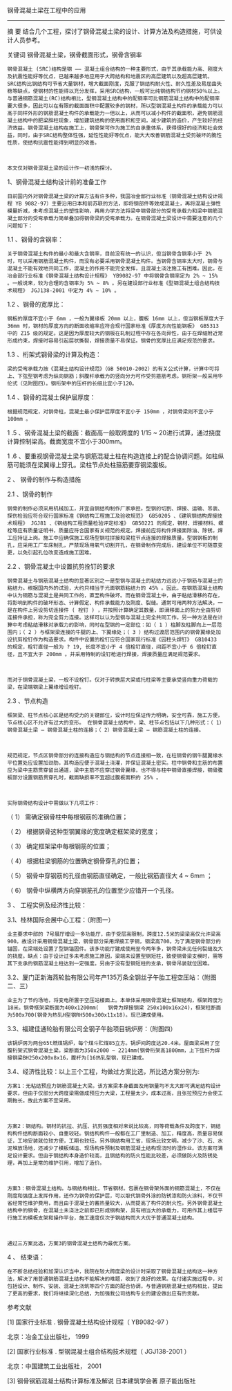 钢骨混凝土梁在工程中的应用

--------------------------------------------------------------------------------

摘 要 结合几个工程，探讨了钢骨混凝土梁的设计、计算方法及构造措施，可供设计人员参考。 
关键词 钢骨混凝土梁，钢骨截面形式，钢骨含钢率 

    钢骨混凝土 (SRC)结构是钢 —— 混凝土组合结构的一种主要形式，由于其承载能力高、刚度大及抗震性能好等优点，已越来越多地应用于大跨结构和地震区的高层建筑以及超高层建筑。 SRC结构比钢结构可节省大量钢材，增大截面刚度，克服了钢结构耐火性、耐久性差及易屈曲失稳等缺点，使钢材的性能得以充分发挥，采用SRC结构，一般可比纯钢结构节约钢材50％以上。与普通钢筋混凝土(RC)结构相比，型钢混凝土结构中的配钢率可比钢筋混凝土结构中的配钢率要大很多，因此可以在有限的截面面积中配置较多的钢材，所以型钢混凝土构件的承载能力可以高于同样外形的钢筋混凝土构件的承载能力一倍以上，从而可以减小构件的截面积，避免钢筋混凝土结构中的肥梁胖柱现象，增加建筑结构的使用面积和空间，减少建筑的造价，产生较好的经济效益。钢骨混凝土结构在施工上，钢骨架可作为施工的自承重体系，获得很好的经济和社会效益，同时，由于SRC结构整体性强，延性性能好等优点，能大大改善钢筋混凝土受剪破坏的脆性性质，使结构抗震性能得到明显的改善。 

    本文仅对钢骨混凝土梁的设计作一初浅的探讨。 

1、钢骨混凝土结构设计前的准备工作 

    目前国内外对钢骨混凝土梁的计算方法有许多种，我国冶金部行业标准（钢骨混凝土结构设计规程 YB 9082-97）主要沿用日本和前苏联的方法，即将钢部件等效成混凝土，再将混凝土弹性模量折减，未考虑混凝土的塑性影响，再用力学方法将梁中钢骨部分的受弯承载力和梁中钢筋混凝土部分的受弯承载力简单叠加得钢骨梁的受弯承载力。在钢骨混凝土梁设计中需要注意的几个问题如下： 

1.1 、钢骨的含钢率： 

    关于钢骨混凝土构件的最小和最大含钢率，目前没有统一的认识，但当钢骨含钢率小于 2% 时，可以采用钢筋混凝土构件，而没有必要采用钢骨混凝土构件。当钢骨含钢率太大时，钢骨与混凝土不能有效地共同工作，混凝土的作用不能完全发挥，且混凝土浇注施工有困难。因此，在冶金部行业标准《钢骨混凝土结构设计规程》 YB9082-97 中将钢骨含钢率定为 2% ~ 15% 。一般说来，较为合理的含钢率为 5% ~ 8% 。另在建设部行业标准《型钢混凝土组合结构技术规程》 JGJ138-2001 中定为 4% ~ 10% 。 

1.2 、钢骨的宽厚比： 

    钢板的厚度不宜小于 6mm ，一般为翼缘板 20mm 以上，腹板 16mm 以上，但当钢板厚度大于 36mm 时，钢材的厚度方向的断面收缩率应符合现行国家标准《厚度方向性能钢板》 GB5313 中的 Z15 级的规定。这是因为厚度较大的钢板在轧制过程中存在各向异性，由于在焊缝附近常形成约束，焊接时容易引起层状撕裂，焊接质量不易保证。钢骨的宽厚比应满足规范的要求。 

1.3 、桁架式钢骨梁的计算及构造： 

    梁的受弯承载力按《混凝土结构设计规范》（GB 50010-2002）的有关公式计算，计算中可将上、下弦型钢考虑为纵向钢筋；斜腹杆承载力的竖向分力可作受剪箍筋考虑。钢桁架一般采用华伦式（见附图四）。钢桁架中的压杆的长细比宜小于120。 

1.4 、钢骨的混凝土保护层厚度： 

    根据规范规定，对钢骨柱，混凝土最小保护层厚度不宜小于 150mm ，对钢骨梁则不宜小于 100mm 。 

1 .5 、钢骨混凝土梁的截面：截面高一般取跨度的 1/15 ~ 20进行试算，通过挠度计算控制梁高。截面宽度不宜小于300mm。 

1 .6 、要重视钢骨混凝土梁与钢筋混凝土柱在构造连接上的配合协调问题。如柱纵筋可能须在梁翼缘上穿孔。梁柱节点处柱箍筋要穿钢梁腹板。 

2 、 钢骨的制作与构造措施 

2.1 、钢骨的制作 

    钢骨的制作必须采用机械加工，并宜由钢结构制作厂家承担。型钢的切割、焊接、运输、吊装、探伤检验应符合现行国家标准《钢结构工程施工及验收规范》 GB50205 、《建筑钢结构焊接技术规程》 JGJ81 、《钢结构工程质量检验评定标准》 GB50221 的规定，钢材、焊接材料、螺栓等应有质量证明书，质量应符合国家有关规范的规定。焊接前应将构件焊接面除油、除锈，焊工应持证上岗。施工中应确保施工现场型钢柱拼接和梁柱节点连接的焊接质量，型钢钢板的制孔，应采用工厂车床制孔，严禁现场用氧气切割开孔，在钢骨制作完成后，建设单位不可随意变更，以免引起孔位改变造成施工困难。 

2.2 、钢骨混凝土中设置抗剪拴钉的要求 

    钢骨混凝土与钢筋混凝土结构的显著区别之一是型钢与混凝土的粘结力远远小于钢筋与混凝土的粘结力。根据国内外的试验，大约只相当于光面钢筋粘结力的 45% 。因此，在钢筋混凝土结构中认为钢筋与混凝土是共同工作的，直至构件破坏。而在钢骨混凝土中，由于粘结滑移的存在，将影响到构件的破坏形态、计算假定、构件承载能力及刚度、裂缝。通常可用两种方法解决，一是在构件上另设剪切连接件 ( 栓钉 ) ，并按照计算确定其数量，即滑移面上的剪力全由剪切连接件承担，称为完全剪力连接。这样可以认为型钢与混凝土完全共同工作。另一种方法是在计算中考虑粘结滑移对承载力的影响，同时在型钢的一定部位：如（ 1 ）柱脚及柱脚向上一层范围内；（ 2 ）与框架梁连接的牛腿的上、下翼缘处；（ 3 ）结构过渡层范围内的钢骨翼缘处加设抗剪栓钉作为构造要求。构件中设置的栓钉应符合国家现行标准《园柱头焊钉》 GB10433 的规定，栓钉直径一般为 ? 19, 长度不宜小于 4 倍栓钉直径，间距不宜小于 6 倍栓钉直径，且不宜大于 200mm 。并采用特制的设钉枪进行焊接，焊接质量应满足规范要求。 

    而对于钢骨混凝土梁，一般不设栓钉。仅对于转换层大梁或托柱梁等主要承受竖向重力荷载的梁，在梁端钢梁上翼缘增设栓钉。 

2.3 、节点构造 

    框架梁、柱节点核心区是结构受力的关键部位，设计时应保证传力明确，安全可靠，施工方便，节点核心区不允许有过大的变形。 在钢骨混凝土结构中，梁、柱节点包括以下几种形式：（ 1）钢骨混凝土梁 — 钢骨混凝土柱的连接；（ 2）钢骨混凝土梁 — 钢筋混凝土柱的连接。 

    规范规定，节点区钢骨部分的连接构造应与钢结构的节点连接相一致，在柱钢骨的钢牛腿翼缘水平位置处应设置加劲肋，其构造应便于混凝土浇灌，并保证混凝土密实。柱中钢骨和主筋的布置应为梁中主筋贯穿留出通道，梁中主筋不应穿过钢骨翼缘，也不得与柱中钢骨直接焊接，钢骨腹板部分设置钢筋贯穿孔时，截面缺损率不宜超过腹板面积的 25% 。 

    实际钢骨结构设计中需做以下几项工作： 

（ 1） 需确定钢骨柱中每根钢筋的准确位置； 

（ 2） 根据钢骨这种型钢翼缘的宽度确定框架梁的宽度； 

（ 3） 确定框架梁中每根钢筋的位置； 

（ 4） 根据柱梁钢筋的位置确定钢骨穿孔的位置； 

（ 5） 钢骨中穿钢筋的孔径由钢筋直径确定，一般比钢筋直径大 4 ~ 6mm ； 

（ 6） 钢骨中纵横两方向穿钢筋孔的位置至少应错开一个孔径。 

3 、 工程实例及经济性比较： 

3.1、桂林国际会展中心工程：（附图一） 

    业主要求中部的 7号展厅增设一多功能厅，由于受层高限制，跨度12.5米的梁梁高仅允许梁高900。故设计采用钢骨混凝土梁，钢骨部分采用焊接工字钢，钢梁高700。为了满足钢骨部分的锚固，在梁端处设置了型钢锚固件。该多功能厅建成使用至今两年多，钢骨梁未见任何裂缝及大的挠度。缺点：由于设计过多未考虑施工原因，梁端未设置型钢短柱，致使钢骨梁支模时，需等其下支承的钢筋混凝土柱达到一定强度。另由于没有型钢短柱的支承，钢骨吊装就位困难。 

3.2、厦门正新海燕轮胎有限公司年产135万条全钢丝子午胎工程空压站：（附图二、三） 

    业主为了节约场地，将变电所置于空压站楼面上。本单体采用钢骨混凝土框架结构，框架跨度为18米。钢骨框架梁断面为400x1200mm(   钢骨为焊接钢梁 250x100x16x24)，框架柱断面为500x700(钢骨为热轧H型钢RH500x300x11x18)。现已建成使用。 

3.3、福建佳通轮胎有限公司全钢子午胎项目锅炉房：（附图四） 

    该锅炉房为两台65t燃煤锅炉，每个煤斗贮煤85立方。锅炉间跨度达20.4米。屋面梁采用了空腹桁架式钢骨混凝土梁。梁断面为350x2000 ~ 2214mm(钢骨桁架高1800mm，上下弦杆为焊接钢梁BH250x200x8x16，腹杆为[16热轧型钢，现已建成。 

3.4、经济性比较：以上三个工程，均做过方案比选，所比选方案分别为: 

    方案1：无粘结预应力钢筋混凝土大梁。该方案梁本身截面及用钢量均不太大即可满足结构设计要求，但由于仅部分大跨度梁需做成预应力大梁，工程量太少，成本过高，且张拉预应力会使工期拖长。故此方案不宜采用。 

    方案2：钢结构。钢材的抗拉、抗压、抗剪强度相对来说比较高，同等荷载条件及跨度下，钢结构构件结构断面较小、自重较轻。钢结构构件一般都在工厂里制造、加工，精度高，质量容易保证，工地安装就位较方便，工期也较短。另外钢结构用工省，现场比较文明。减少了沙、石、水泥堆放场地，还减少了模板储运、现场构件预制及钢筋混凝土结构现浇时的湿作业。该方案可满足设计要求。但由于钢结构本身造价较高，且钢结构的防火性能比较差，必须做防火及防锈处理，再加上是常的维护引用，增加了造价。 

    方案3：钢骨混凝土结构。与钢结构相比，节省钢材。包裹在钢骨架外面的钢筋混凝土，不仅在刚度和强度上发挥作用，还作为钢骨的保护层，可以取代钢骨外涂的防锈漆和防火涂料，不仅节省经常性维护费用，而且由于混凝土的蓄热量较大，从而提高了构件的耐火性。另外钢骨混凝土结构中的钢骨，在混凝土未浇注之前即已形成钢构架，具有相当大的承载力，可用作其上楼层平行施工的模板支架和操作平台，施工速度仅次于钢结构而大大优于普通混凝土结构。 

    通过三方案比选，方案3的钢骨混凝土结构为最优方案。 

4 、 结束语： 

    在不断总结经验和加深认识当中，我院在较大跨度梁的设计时采取了钢骨混凝土结构这一种方法，解决了用普通钢筋混凝土结构不能解决的难题，收到了良好的效果。在付诸实施过程中，对包括设计、制作、安装、混凝土浇筑等四个方面的配合协调，与普通钢筋混凝土结构相比，提出了更高的要求，我们将继续深化总结，为加强我公司结构专业的建设做出应有的贡献。 

   参考文献 
[1] 国家行业标准 . 钢骨混凝土结构设计规程（ YB9082-97 ） 
   北京：冶金工业出版社， 1999 
[2] 国家行业标准 . 型钢混凝土组合结构技术规程（ JGJ138-2001 ） 
   北京：中国建筑工业出版社， 2001
[3] 钢骨钢筋混凝土结构计算标准及解说     日本建筑学会著 原子能出版社